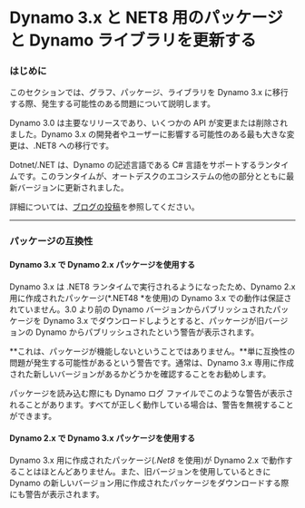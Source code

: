 # Dynamo 3.x と NET8 用のパッケージと Dynamo ライブラリを更新する

### はじめに <a href="#introduction" id="introduction"></a>

このセクションでは、グラフ、パッケージ、ライブラリを Dynamo 3.x に移行する際、発生する可能性のある問題について説明します。

Dynamo 3.0 は主要なリリースであり、いくつかの API が変更または削除されました。Dynamo 3.x の開発者やユーザーに影響する可能性のある最も大きな変更は、.NET8 への移行です。

Dotnet/.NET は、Dynamo の記述言語である C# 言語をサポートするランタイムです。このランタイムが、オートデスクのエコシステムの他の部分とともに最新バージョンに更新されました。

詳細については、[ブログの投稿](https://dynamobim.org/dynamo-on-net-8/)を参照してください。
***

### パッケージの互換性 <a href="#package-compatibility" id="package-compatibility"></a>

#### Dynamo 3.x で Dynamo 2.x パッケージを使用する 
Dynamo 3.x は .NET8 ランタイムで実行されるようになったため、Dynamo 2.x 用に作成されたパッケージ(*.NET48 *を使用)の Dynamo 3.x での動作は保証されていません。3.0 より前の Dynamo バージョンからパブリッシュされたパッケージを Dynamo 3.x でダウンロードしようとすると、パッケージが旧バージョンの Dynamo からパブリッシュされたという警告が表示されます。 

**これは、パッケージが機能しないということではありません。**単に互換性の問題が発生する可能性があるという警告です。通常は、Dynamo 3.x 専用に作成された新しいバージョンがあるかどうかを確認することをお勧めします。

パッケージを読み込む際にも Dynamo ログ ファイルでこのような警告が表示されることがあります。すべてが正しく動作している場合は、警告を無視することができます。

#### Dynamo 2.x で Dynamo 3.x パッケージを使用する 

Dynamo 3.x 用に作成されたパッケージ(*.Net8* を使用)が Dynamo 2.x で動作することはほとんどありません。また、旧バージョンを使用しているときに Dynamo の新しいバージョン用に作成されたパッケージをダウンロードする際にも警告が表示されます。


